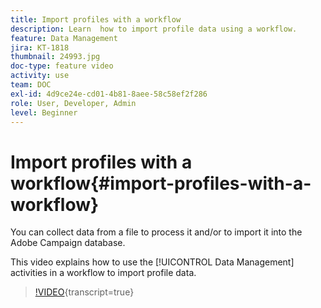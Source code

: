 ```yaml
---
title: Import profiles with a workflow
description: Learn  how to import profile data using a workflow.
feature: Data Management
jira: KT-1818
thumbnail: 24993.jpg
doc-type: feature video
activity: use
team: DOC
exl-id: 4d9ce24e-cd01-4b81-8aee-58c58ef2f286
role: User, Developer, Admin
level: Beginner
---
```

# Import profiles with a workflow{#import-profiles-with-a-workflow}

You can collect data from a file to process it and/or to import it into the Adobe Campaign database.

This video explains how to use the [!UICONTROL Data Management] activities in a workflow to import profile data.

>[!VIDEO](https://video.tv.adobe.com/v/24993?learn=on){transcript=true}
